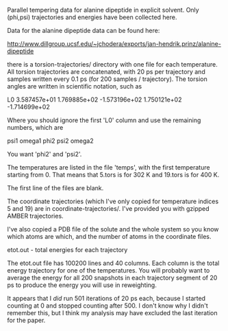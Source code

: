 Parallel tempering data for alanine dipeptide in explicit solvent.
Only (phi,psi) trajectories and energies have been collected here.

Data for the alanine dipeptide data can be found here:

http://www.dillgroup.ucsf.edu/~jchodera/exports/jan-hendrik.prinz/alanine-dipeptide

there is a torsion-trajectories/ directory with one file for each
temperature.  All torsion trajectories are concatenated, with 20 ps
per trajectory and samples written every 0.1 ps (for 200 samples /
trajectory).  The torsion angles are written in scientific notation,
such as

L0 3.587457e+01 1.769885e+02 -1.573196e+02 1.750121e+02 -1.714699e+02

Where you should ignore the first 'L0' column and use the remaining
numbers, which are

psi1
omega1
phi2
psi2
omega2

You want 'phi2' and 'psi2'.

The temperatures are listed in the file 'temps', with the first
temperature starting from 0.  That means that 5.tors is for 302 K and
19.tors is for 400 K.

The first line of the files are blank.

The coordinate trajectories (which I've only copied for temperature
indices 5 and 19) are in coordinate-trajectories/.  I've provided you
with gzipped AMBER trajectories.

I've also copied a PDB file of the solute and the whole system so you
know which atoms are which, and the number of atoms in the coordinate
files.

etot.out - total energies for each trajectory

The etot.out file has 100200 lines and 40 columns.  Each column is the total energy trajectory for one of the temperatures.  You will probably want to average the energy for all 200 snapshots in each trajectory segment of 20 ps to produce the energy you will use in reweighting.

It appears that I *did* run 501 iterations of 20 ps each, because I started counting at 0 and stopped counting after 500.  I don't know why I didn't remember this, but I think my analysis may have excluded the last iteration for the paper.